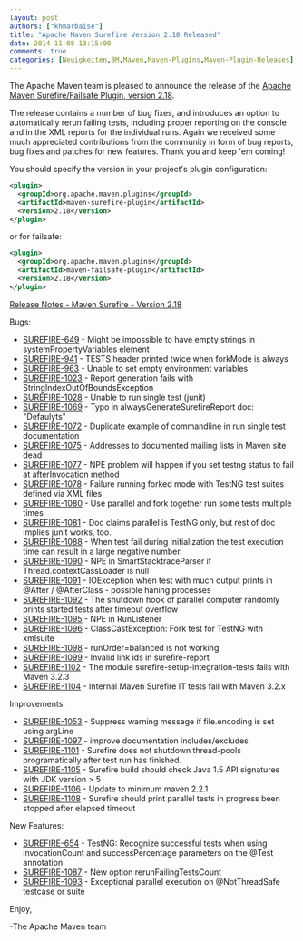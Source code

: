 ```yaml
---
layout: post
authors: ["khmarbaise"]
title: "Apache Maven Surefire Version 2.18 Released"
date: 2014-11-08 13:15:00
comments: true
categories: [Neuigkeiten,BM,Maven,Maven-Plugins,Maven-Plugin-Releases]
---
```

The Apache Maven team is pleased to announce the release of the 
[Apache Maven Surefire/Failsafe Plugin, version 2.18](https://maven.apache.org/surefire/).

The release contains a number of bug fixes, and introduces an option to
automatically rerun failing tests, including proper reporting on the
console and in the XML reports for the individual runs.
Again we received some much appreciated contributions from the community in
form of bug reports, bug fixes and patches for new features. Thank you and
keep 'em coming!

You should specify the version in your project's plugin configuration:

```xml
<plugin>
  <groupId>org.apache.maven.plugins</groupId>
  <artifactId>maven-surefire-plugin</artifactId>
  <version>2.18</version>
</plugin>
```

or for failsafe:

```xml
<plugin>
  <groupId>org.apache.maven.plugins</groupId>
  <artifactId>maven-failsafe-plugin</artifactId>
  <version>2.18</version>
</plugin>
```
<!-- more -->

[Release Notes - Maven Surefire - Version 2.18](http://jira.codehaus.org/secure/ReleaseNote.jspa?projectId=10541&version=20175)

Bugs:

 * [SUREFIRE-649](https://issues.apache.org/jira/browse/SUREFIRE-649) - Might be impossible to have empty strings in systemPropertyVariables element
 * [SUREFIRE-941](https://issues.apache.org/jira/browse/SUREFIRE-941) - TESTS header printed twice when forkMode is always
 * [SUREFIRE-963](https://issues.apache.org/jira/browse/SUREFIRE-963) - Unable to set empty environment variables
 * [SUREFIRE-1023](https://issues.apache.org/jira/browse/SUREFIRE-1023) - Report generation fails with StringIndexOutOfBoundsException
 * [SUREFIRE-1028](https://issues.apache.org/jira/browse/SUREFIRE-1028) - Unable to run single test (junit)
 * [SUREFIRE-1069](https://issues.apache.org/jira/browse/SUREFIRE-1069) - Typo in alwaysGenerateSurefireReport doc: "Defaulyts"
 * [SUREFIRE-1072](https://issues.apache.org/jira/browse/SUREFIRE-1072) - Duplicate example of commandline in run single test documentation
 * [SUREFIRE-1075](https://issues.apache.org/jira/browse/SUREFIRE-1075) - Addresses to documented mailing lists in Maven site dead
 * [SUREFIRE-1077](https://issues.apache.org/jira/browse/SUREFIRE-1077) - NPE problem will happen if you set testng status to fail at afterInvocation method
 * [SUREFIRE-1078](https://issues.apache.org/jira/browse/SUREFIRE-1078) - Failure running forked mode with TestNG test suites defined via XML files
 * [SUREFIRE-1080](https://issues.apache.org/jira/browse/SUREFIRE-1080) - Use parallel and fork together run some tests multiple times
 * [SUREFIRE-1081](https://issues.apache.org/jira/browse/SUREFIRE-1081) - Doc claims parallel is TestNG only, but rest of doc implies junit works, too.
 * [SUREFIRE-1088](https://issues.apache.org/jira/browse/SUREFIRE-1088) - When test fail during initialization the test execution time can result in a large negative number.
 * [SUREFIRE-1090](https://issues.apache.org/jira/browse/SUREFIRE-1090) - NPE in SmartStacktraceParser if Thread.contextCassLoader is null
 * [SUREFIRE-1091](https://issues.apache.org/jira/browse/SUREFIRE-1091) - IOException when test with much output prints in @After / @AfterClass - possible haning processes
 * [SUREFIRE-1092](https://issues.apache.org/jira/browse/SUREFIRE-1092) - The shutdown hook of parallel computer randomly prints started tests after timeout overflow
 * [SUREFIRE-1095](https://issues.apache.org/jira/browse/SUREFIRE-1095) - NPE in RunListener
 * [SUREFIRE-1096](https://issues.apache.org/jira/browse/SUREFIRE-1096) - ClassCastException: Fork test for TestNG with xmlsuite
 * [SUREFIRE-1098](https://issues.apache.org/jira/browse/SUREFIRE-1098) - runOrder=balanced is not working
 * [SUREFIRE-1099](https://issues.apache.org/jira/browse/SUREFIRE-1099) - Invalid link ids in surefire-report
 * [SUREFIRE-1102](https://issues.apache.org/jira/browse/SUREFIRE-1102) - The module surefire-setup-integration-tests fails with Maven 3.2.3
 * [SUREFIRE-1104](https://issues.apache.org/jira/browse/SUREFIRE-1104) - Internal Maven Surefire IT tests fail with Maven 3.2.x

Improvements:

 * [SUREFIRE-1053](https://issues.apache.org/jira/browse/SUREFIRE-1053) - Suppress warning message if file.encoding is set using argLine
 * [SUREFIRE-1097](https://issues.apache.org/jira/browse/SUREFIRE-1097) - improve documentation includes/excludes
 * [SUREFIRE-1101](https://issues.apache.org/jira/browse/SUREFIRE-1101) - Surefire does not shutdown thread-pools programatically after test run has finished.
 * [SUREFIRE-1105](https://issues.apache.org/jira/browse/SUREFIRE-1105) - Surefire build should check Java 1.5 API signatures with JDK version > 5
 * [SUREFIRE-1106](https://issues.apache.org/jira/browse/SUREFIRE-1106) - Update to minimum maven 2.2.1
 * [SUREFIRE-1108](https://issues.apache.org/jira/browse/SUREFIRE-1108) - Surefire should print parallel tests in progress been stopped after elapsed timeout

New Features:

 * [SUREFIRE-654](https://issues.apache.org/jira/browse/SUREFIRE-654) - TestNG: Recognize successful tests when using invocationCount and successPercentage parameters on the @Test annotation
 * [SUREFIRE-1087](https://issues.apache.org/jira/browse/SUREFIRE-1087) - New option rerunFailingTestsCount
 * [SUREFIRE-1093](https://issues.apache.org/jira/browse/SUREFIRE-1093) - Exceptional parallel execution on @NotThreadSafe testcase or suite

Enjoy,

-The Apache Maven team

